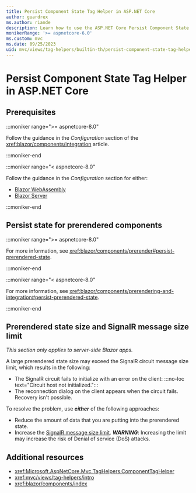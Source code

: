 ```yaml
---
title: Persist Component State Tag Helper in ASP.NET Core
author: guardrex
ms.author: riande
description: Learn how to use the ASP.NET Core Persist Component State Tag Helper to persist state when prerendering components.
monikerRange: '>= aspnetcore-6.0'
ms.custom: mvc
ms.date: 09/25/2023
uid: mvc/views/tag-helpers/builtin-th/persist-component-state-tag-helper
---
```

# Persist Component State Tag Helper in ASP.NET Core

## Prerequisites

:::moniker range=">= aspnetcore-8.0"

Follow the guidance in the *Configuration* section of the <xref:blazor/components/integration> article.

:::moniker-end

:::moniker range="< aspnetcore-8.0"

Follow the guidance in the *Configuration* section for either:

* [Blazor WebAssembly](xref:blazor/components/prerendering-and-integration?pivots=webassembly)
* [Blazor Server](xref:blazor/components/prerendering-and-integration?pivots=server)

:::moniker-end

## Persist state for prerendered components

:::moniker range=">= aspnetcore-8.0"

For more information, see <xref:blazor/components/prerender#persist-prerendered-state>.

:::moniker-end

:::moniker range="< aspnetcore-8.0"

For more information, see <xref:blazor/components/prerendering-and-integration#persist-prerendered-state>.

:::moniker-end

## Prerendered state size and SignalR message size limit

*This section only applies to server-side Blazor apps.*

A large prerendered state size may exceed the SignalR circuit message size limit, which results in the following:

* The SignalR circuit fails to initialize with an error on the client: :::no-loc text="Circuit host not initialized.":::
* The reconnection dialog on the client appears when the circuit fails. Recovery isn't possible.

To resolve the problem, use ***either*** of the following approaches:

* Reduce the amount of data that you are putting into the prerendered state.
* Increase the [SignalR message size limit](xref:blazor/fundamentals/signalr#circuit-handler-options-for-blazor-server-apps). ***WARNING***: Increasing the limit may increase the risk of Denial of service (DoS) attacks.

## Additional resources

* <xref:Microsoft.AspNetCore.Mvc.TagHelpers.ComponentTagHelper>
* <xref:mvc/views/tag-helpers/intro>
* <xref:blazor/components/index>
